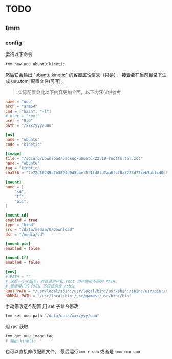 # TODO

## tmm

### config

运行以下命令

```sh
tmm new uuu ubuntu:kinetic
```

然后它会输出 "ubuntu:kinetic" 的容器属性信息（只读）， 接着会在当前目录下生成 uuu.toml 配置文件(可写)。

> 实际配置会比以下内容更加全面，以下内容仅供参考

```toml
name = "uuu"
arch = "arm64"
cmd = ["bash", "-l"]
# user = "root"
user = "0:0"
path = "/xxx/yyy/uuu"

[os]
name = "ubuntu"
code = "kinetic"

[image]
file = "/sdcard/Download/backup/ubuntu-22.10-rootfs.tar.zst"
name = "ubuntu"
tag = "kinetic"
sha256 = "2e72d56249c7b3894d9d5baef5f1fd8fd7aa0fcf8a5253d77ceb7bbfc40d660b"

[mount]
name = [
    "sd",
    "tf",
    "pic",
]

[mount.sd]
enabled = true
type = "bind"
src = "/data/media/0/Download"
dst = "/media/sd"

[mount.pic]
enabled = false

[mount.tf]
enabled = false

[env]
# PATH = ""
# 这是一个小细节，对普通用户和 root 用户使用不同的 PATH。
# 普通用户的 PATH 不应该包含 /sbin
ROOT_PATH = "/usr/local/sbin:/usr/local/bin:/usr/sbin:/sbin:/usr/bin:/bin"
NORMAL_PATH = "/usr/local/bin:/usr/games:/usr/bin:/bin"
```

手动修改这个配置
用 set 子命令修改

```sh
tmm set uuu path "/data/data/xxx/yyy/uuu"
```

用 get 获取

```sh
tmm get uuu image.tag
# 输出 kinetic
```

也可以直接修改配置文件。
最后运行`tmm r uuu` 或者是 `tmm run uuu`
